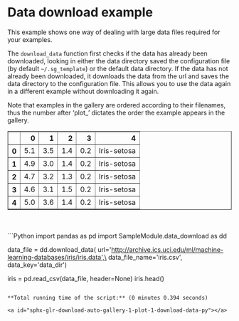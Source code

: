 <!-- DO NOT EDIT. -->
<!-- THIS FILE WAS AUTOMATICALLY GENERATED BY SPHINX-GALLERY. -->
<!-- TO MAKE CHANGES, EDIT THE SOURCE PYTHON FILE: -->
<!-- "auto_gallery-1/plot_1_download_data.py" -->
<!-- LINE NUMBERS ARE GIVEN BELOW. -->

<a id="sphx-glr-auto-gallery-1-plot-1-download-data-py"></a>

# Data download example

This example shows one way of dealing with large data files required for your
examples.

The `download_data` function first checks if the data has already been
downloaded, looking in either the data directory saved the configuration file
(by default `~/.sg_template`) or the default data directory. If the data has
not already been downloaded, it downloads the data from the url and saves the
data directory to the configuration file. This allows you to use the data
again in a different example without downloading it again.

Note that examples in the gallery are ordered according to their filenames, thus
the number after ‘plot_’ dictates the order the example appears in the gallery.

<!-- GENERATED FROM PYTHON SOURCE LINES 18-36 --><div class="output_subarea output_html rendered_html output_result">
<div>
<style scoped>
    .dataframe tbody tr th:only-of-type {
        vertical-align: middle;
    }

    .dataframe tbody tr th {
        vertical-align: top;
    }

    .dataframe thead th {
        text-align: right;
    }
</style>
<table border="1" class="dataframe">
  <thead>
    <tr style="text-align: right;">
      <th></th>
      <th>0</th>
      <th>1</th>
      <th>2</th>
      <th>3</th>
      <th>4</th>
    </tr>
  </thead>
  <tbody>
    <tr>
      <th>0</th>
      <td>5.1</td>
      <td>3.5</td>
      <td>1.4</td>
      <td>0.2</td>
      <td>Iris-setosa</td>
    </tr>
    <tr>
      <th>1</th>
      <td>4.9</td>
      <td>3.0</td>
      <td>1.4</td>
      <td>0.2</td>
      <td>Iris-setosa</td>
    </tr>
    <tr>
      <th>2</th>
      <td>4.7</td>
      <td>3.2</td>
      <td>1.3</td>
      <td>0.2</td>
      <td>Iris-setosa</td>
    </tr>
    <tr>
      <th>3</th>
      <td>4.6</td>
      <td>3.1</td>
      <td>1.5</td>
      <td>0.2</td>
      <td>Iris-setosa</td>
    </tr>
    <tr>
      <th>4</th>
      <td>5.0</td>
      <td>3.6</td>
      <td>1.4</td>
      <td>0.2</td>
      <td>Iris-setosa</td>
    </tr>
  </tbody>
</table>
</div>
</div>
<br />
<br />
```Python
import pandas as pd
import SampleModule.data_download as dd


data_file = dd.download_data(
    url='http://archive.ics.uci.edu/ml/machine-learning-databases/iris/iris.data',\
    data_file_name='iris.csv',
    data_key='data_dir')

iris = pd.read_csv(data_file, header=None)
iris.head()
```

**Total running time of the script:** (0 minutes 0.394 seconds)

<a id="sphx-glr-download-auto-gallery-1-plot-1-download-data-py"></a>
